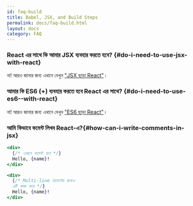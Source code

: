 ```yaml
---
id: faq-build
title: Babel, JSX, and Build Steps
permalink: docs/faq-build.html
layout: docs
category: FAQ
---
```


### React এর সাথে কি আমার JSX ব্যবহার করতে হবে? {#do-i-need-to-use-jsx-with-react}

না! আরও জানার জন্য এখানে দেখুন ["JSX ছাড়া React"](/docs/react-without-jsx.html)।

### আমার কি ES6 (+) ব্যবহার করতে হবে React এর সাথে? {#do-i-need-to-use-es6--with-react}

না! আরও জানার জন্য এখানে দেখুন ["ES6 ছাড়া React"](/docs/react-without-es6.html)।

### আমি কিভাবে কমেন্ট লিখব React-এ?{#how-can-i-write-comments-in-jsx}

```jsx
<div>
  {/* এখানে কমেন্ট হবে */}
  Hello, {name}!
</div>
```

```jsx
<div>
  {/* Multi-line কমেন্টের জন্যও
  এটি কাজ করে */}
  Hello, {name}! 
</div>
```
